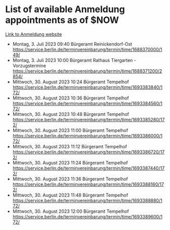 # List of available Anmeldung appointments as of $NOW
[Link to Anmeldung website](https://service.berlin.de/terminvereinbarung/termin/tag.php?termin=1&anliegen[]=120686&dienstleisterlist=122210,122217,327316,122219,327312,122227,327314,122231,327346,122243,327348,122254,122252,329742,122260,329745,122262,329748,122271,327278,122273,327274,122277,327276,330436,122280,327294,122282,327290,122284,327292,122291,327270,122285,327266,122286,327264,122296,327268,150230,329760,122297,327286,122294,327284,122312,329763,122314,329775,122304,327330,122311,327334,122309,327332,317869,122281,327352,122279,329772,122283,122276,327324,122274,327326,122267,329766,122246,327318,122251,327320,122257,327322,122208,327298,122226,327300&herkunft=http%3A%2F%2Fservice.berlin.de%2Fdienstleistung%2F120686%2F)
- Montag, 3. Juli 2023 09:40 Bürgeramt Reinickendorf-Ost https://service.berlin.de/terminvereinbarung/termin/time/1688370000/149/
- Montag, 3. Juli 2023 10:00 Bürgeramt Rathaus Tiergarten - Vorzugstermine https://service.berlin.de/terminvereinbarung/termin/time/1688371200/2854/
- Mittwoch, 30. August 2023 10:24 Bürgeramt Tempelhof https://service.berlin.de/terminvereinbarung/termin/time/1693383840/172/
- Mittwoch, 30. August 2023 10:36 Bürgeramt Tempelhof https://service.berlin.de/terminvereinbarung/termin/time/1693384560/172/
- Mittwoch, 30. August 2023 10:48 Bürgeramt Tempelhof https://service.berlin.de/terminvereinbarung/termin/time/1693385280/172/
- Mittwoch, 30. August 2023 11:00 Bürgeramt Tempelhof https://service.berlin.de/terminvereinbarung/termin/time/1693386000/172/
- Mittwoch, 30. August 2023 11:12 Bürgeramt Tempelhof https://service.berlin.de/terminvereinbarung/termin/time/1693386720/172/
- Mittwoch, 30. August 2023 11:24 Bürgeramt Tempelhof https://service.berlin.de/terminvereinbarung/termin/time/1693387440/172/
- Mittwoch, 30. August 2023 11:36 Bürgeramt Tempelhof https://service.berlin.de/terminvereinbarung/termin/time/1693388160/172/
- Mittwoch, 30. August 2023 11:48 Bürgeramt Tempelhof https://service.berlin.de/terminvereinbarung/termin/time/1693388880/172/
- Mittwoch, 30. August 2023 12:00 Bürgeramt Tempelhof https://service.berlin.de/terminvereinbarung/termin/time/1693389600/172/
